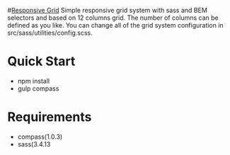 #[Responsive Grid](https://github.com/pyaesone/Responsive-Grid)
Simple responsive grid system with sass and BEM selectors and based on 12 columns grid. The number of columns can be defined as you like. You can change all of the grid system configuration in src/sass/utilities/config.scss.

# Quick Start
* npm install 
* gulp compass

# Requirements
* compass(1.0.3)
* sass(3.4.13
